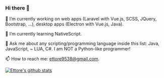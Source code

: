 ### Hi there 👋
🔭 I’m currently working on web apps (Laravel with Vue.js, SCSS, JQuery, Bootstrap, ...), desktop apps (Electron with Vue.js, Java).

🌱 I’m currently learning NativeScript.

💬 Ask me about any scripting/programming language inside this list: Java, JavaScript, ~ LUA, C#. I am NOT a Python-like programmer!

📫 How to reach me: [ettore9538@gmail.com](mailto:ettore9538@gmail.com).

[![Ettore's github stats](https://github-readme-stats.vercel.app/api?username=iosonoagenda)](https://github.com/iosonoagenda/github-readme-stats)
<!--
**iosonoagenda/iosonoagenda** is a ✨ _special_ ✨ repository because its `README.md` (this file) appears on your GitHub profile.

Here are some ideas to get you started:

- 🔭 I’m currently working on ...
- 🌱 I’m currently learning ...
- 👯 I’m looking to collaborate on ...
- 🤔 I’m looking for help with ...
- 💬 Ask me about ...
- 📫 How to reach me: ...
- 😄 Pronouns: ...
- ⚡ Fun fact: ...
-->
